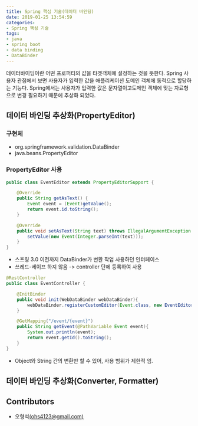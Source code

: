 ```yaml
---
title: Spring 핵심 기술(데이터 바인딩)
date: 2019-01-25 13:54:59
categories:
- Spring 핵심 기술
tags:
- java
- spring boot
- data binding
- DataBinder
---
```


데이터바이딩이란 어떤 프로퍼티의 값을 타겟객체에 설정하는 것을 뜻한다. Spring 사용자 관점에서 보면 사용자가 입력한 값을 애플리케이션 도메인 객체에 동적으로 할당하는 기능다.  Spring에서는 사용자가 입력한 값은 문자열이고도메인 객체에 맞는 자료형으로 변경 필요하기 때문에 추상화 되었다.

<!--more-->  

## 데이터 바인딩 추상화(PropertyEditor)

### 구현체

- org.springframework.validation.DataBinder
- java.beans.PropertyEditor

### PropertyEditor 사용

```java
public class EventEditor extends PropertyEditorSupport {

    @Override
    public String getAsText() {
        Event event = (Event)getValue();
        return event.id.toString();
    }

    @Override
    public void setAsText(String text) throws IllegalArgumentException {
        setValue(new Event(Integer.parseInt(text)));
    }
}
```

- 스프링 3.0 이전까지 DataBinder가 변환 작업 사용하던 인터페이스
- 쓰레드-세이프 하지 않음 -> controller 단에 등록하여 사용

``` java
@RestController
public class EventController {

    @InitBinder
    public void init(WebDataBinder webDataBinder){
        webDataBinder.registerCustomEditor(Event.class, new EventEditor());
    }

    @GetMapping("/event/{event}")
    public String getEvent(@PathVariable Event event){
        System.out.println(event);
        return event.getId().toString();
    }
}
```

- Object와 String 간의 변환만 할 수 있어, 사용 범위가 제한적 임.



## 데이터 바인딩 추상화(Converter, Formatter)



## Contributors

- 오형석[(ohs4123@gmail.com)](ohs4123@gmail.com)